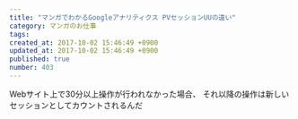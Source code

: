 ```yaml
---
title: "マンガでわかるGoogleアナリティクス PVセッションUUの違い"
category: マンガのお仕事
tags: 
created_at: 2017-10-02 15:46:49 +0900
updated_at: 2017-10-02 15:46:49 +0900
published: true
number: 403
---
```


Webサイト上で30分以上操作が行われなかった場合、
それ以降の操作は新しいセッションとしてカウントされるんだ
